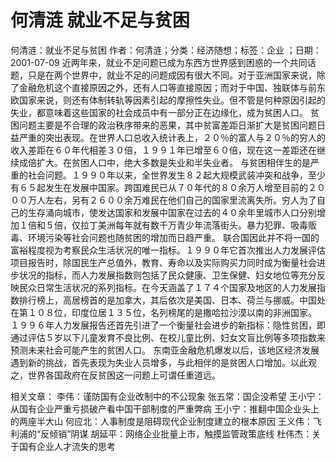 # 何清涟  就业不足与贫困

何清涟：就业不足与贫困
作者：何清涟；分类：经济随想；标签：企业 ；日期：2001-07-09
近两年来，就业不足问题已成为东西方世界感到困惑的一个共同话题，只是在两个世界中，就业不足的问题成因有很大不同。对于亚洲国家来说，除了金融危机这个直接原因之外，还有人口等直接原因；而对于中国、独联体与前东欧国家来说，则还有体制转轨等因素引起的摩擦性失业。但不管是何种原因引起的失业，都意味着这些国家的社会成员中有一部分正在边缘化，成为贫困人口。
贫困问题主要是不合理的政治秩序带来的恶果，其中贫富差距日渐扩大是贫困问题日益严重的突出表现。在世界人口总收入统计表上，２０％的富人与２０％的穷人的收入差距在６０年代相差３０倍，１９９１年已增至６０倍，现在这一差距还在继续成倍扩大。在贫困人口中，绝大多数是失业和半失业者。
与贫困相伴生的是严重的社会问题。１９９０年以来，全世界发生８２起大规模武装冲突和战争，至少有６５起发生在发展中国家。跨国难民已从７０年代的８０余万人增至目前的２０００万人左右，另有２６００余万难民在他们自己的国家里流离失所。穷人为了自己的生存涌向城市，使发达国家和发展中国家在过去的４０余年里城市人口分别增加１倍和５倍，仅拉丁美洲每年就有数千万青少年流落街头。暴力犯罪、吸毒贩毒、环境污染等社会问题也随贫困的增加而日趋严重。
联合国因此并不将一国的富裕程度视为考察民众生活状况的唯一指标。１９９０年它首次推出人力发展评估项目报告时，除国民生产总值外，教育、寿命以及实际购买力同时成为衡量社会进步状况的指标，而人力发展指数则包括了民众健康、卫生保健、妇女地位等充分反映民众日常生活状况的系列指标。在今天涵盖了１７４个国家及地区的人力发展指数排行榜上，高居榜首的是加拿大，其后依次是美国、日本、荷兰与挪威。中国处在第１０８位，印度位居１３５位，名列榜尾的是撒哈拉沙漠以南的非洲国家。
１９９６年人力发展报告还首先引进了一个衡量社会进步的新指标：隐性贫困，即通过评估５岁以下儿童发育不良比例、在校儿童比例、妇女文盲比例等多项指数来预测未来社会可能产生的贫困人口。
东南亚金融危机爆发以后，该地区经济发展遇到新的挑战，首先表现为失业人员增多，与此相伴的是贫困人口增加。以此观之，世界各国政府在反贫困这一问题上可谓任重道远。

相关文章：
李伟：谨防国有企业改制中的不公现象
张五常：国企没希望
王小宁：从国有企业严重亏损破产看中国干部制度的严重弊病
王小宁：推翻中国企业头上的两座半大山
何应北：人事制度是阻碍现代企业制度建立的根本原因
王义伟：飞利浦的“反倾销”阴谋
胡延平：网络企业批量上市，触摸监管政策底线
杜伟杰：关于国有企业人才流失的思考
